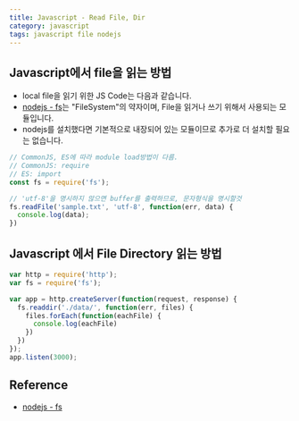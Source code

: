 ```yaml
---
title: Javascript - Read File, Dir
category: javascript
tags: javascript file nodejs
---
```


## Javascript에서 file을 읽는 방법

- local file을 읽기 위한 JS Code는 다음과 같습니다.
- [nodejs - fs](https://nodejs.org/api/fs.html)는 "FileSystem"의 약자이며, File을 읽거나 쓰기 위해서 사용되는 모듈입니다.
- nodejs를 설치했다면 기본적으로 내장되어 있는 모듈이므로 추가로 더 설치할 필요는 없습니다.

```javascript
// CommonJS, ES에 따라 module load방법이 다름.
// CommonJS: require
// ES: import
const fs = require('fs');

// 'utf-8'을 명시하지 않으면 buffer를 출력하므로, 문자형식을 명시할것
fs.readFile('sample.txt', 'utf-8', function(err, data) {
  console.log(data);
})
```

## Javascript 에서 File Directory 읽는 방법

```javascript
var http = require('http');
var fs = require('fs');

var app = http.createServer(function(request, response) {
  fs.readdir('./data/', function(err, files) {
    files.forEach(function(eachFile) {
      console.log(eachFile)
    })
  })
});
app.listen(3000);
```

## Reference

- [nodejs - fs](https://nodejs.org/api/fs.html)
